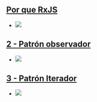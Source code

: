 ## [Por que RxJS](https://www.udemy.com/course/rxjs-nivel-pro/learn/lecture/13648722#overview)
- ![](https://trello-attachments.s3.amazonaws.com/5dc316fd2234d1332d1f66ac/362x224/8b5a3e54580830312f7883b308be3cfa/image.png)
## [2 - Patrón observador](https://www.udemy.com/course/rxjs-nivel-pro/learn/lecture/13648754#overview)
- ![](https://trello-attachments.s3.amazonaws.com/5dc316fd2234d1332d1f66ac/444x266/3a0d2a0b384ec906cfb40e323bc559be/image.png)
## [3 - Patrón Iterador](https://www.udemy.com/course/rxjs-nivel-pro/learn/lecture/13648756#overview)
- ![](https://trello-attachments.s3.amazonaws.com/5dc316fd2234d1332d1f66ac/528x256/5384fcaff782e8067ca589eea4b1ee90/image.png) 



